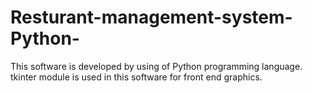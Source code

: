 # Resturant-management-system-Python-
This software is developed by using of Python programming language. tkinter module is used in this software for front end graphics.
